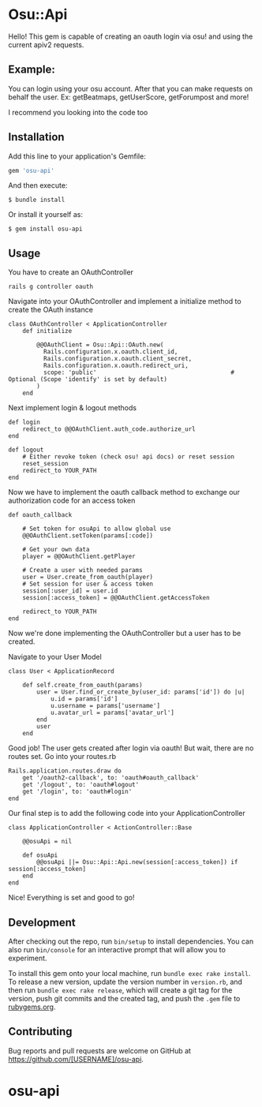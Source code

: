 # Osu::Api

Hello! This gem is capable of creating an oauth login via osu! and using the current apiv2 requests. 

## Example:

You can login using your osu account. 
After that you can make requests on behalf the user.
Ex: getBeatmaps, getUserScore, getForumpost and more!

I recommend you looking into the code too

## Installation

Add this line to your application's Gemfile:

```ruby
gem 'osu-api'
```

And then execute:

    $ bundle install

Or install it yourself as:

    $ gem install osu-api

## Usage

You have to create an OAuthController

    rails g controller oauth

Navigate into your OAuthController and implement a initialize method to create the OAuth instance

    class OAuthController < ApplicationController
        def initialize

            @@OAuthClient = Osu::Api::OAuth.new(
              Rails.configuration.x.oauth.client_id,
              Rails.configuration.x.oauth.client_secret,
              Rails.configuration.x.oauth.redirect_uri,
              scope: 'public'                                      # Optional (Scope 'identify' is set by default)
            )
        end
        
Next implement login & logout methods

    def login
        redirect_to @@OAuthClient.auth_code.authorize_url
    end
      
    def logout
        # Either revoke token (check osu! api docs) or reset session
        reset_session
        redirect_to YOUR_PATH
    end

Now we have to implement the oauth callback method to exchange our authorization code for an access token

    def oauth_callback
    
        # Set token for osuApi to allow global use
        @@OAuthClient.setToken(params[:code])

        # Get your own data
        player = @@OAuthClient.getPlayer

        # Create a user with needed params
        user = User.create_from_oauth(player)
        # Set session for user & access token
        session[:user_id] = user.id
        session[:access_token] = @@OAuthClient.getAccessToken

        redirect_to YOUR_PATH
    end

Now we're done implementing the OAuthController but a user has to be created.

Navigate to your User Model

    class User < ApplicationRecord
    
        def self.create_from_oauth(params)
            user = User.find_or_create_by(user_id: params['id']) do |u|
                u.id = params['id']
                u.username = params['username']
                u.avatar_url = params['avatar_url']
            end
            user
        end
Good job! The user gets created after login via oauth! But wait, there are no routes set. 
Go into your routes.rb

    Rails.application.routes.draw do
        get '/oauth2-callback', to: 'oauth#oauth_callback'
        get '/logout', to: 'oauth#logout'
        get '/login', to: 'oauth#login'
    end

Our final step is to add the following code into your ApplicationController

    class ApplicationController < ActionController::Base
    
        @@osuApi = nil

        def osuApi
            @@osuApi ||= Osu::Api::Api.new(session[:access_token]) if session[:access_token]
        end
    end
    
Nice! Everything is set and good to go!

## Development

After checking out the repo, run `bin/setup` to install dependencies. You can also run `bin/console` for an interactive prompt that will allow you to experiment.

To install this gem onto your local machine, run `bundle exec rake install`. To release a new version, update the version number in `version.rb`, and then run `bundle exec rake release`, which will create a git tag for the version, push git commits and the created tag, and push the `.gem` file to [rubygems.org](https://rubygems.org).

## Contributing

Bug reports and pull requests are welcome on GitHub at https://github.com/[USERNAME]/osu-api.
# osu-api
